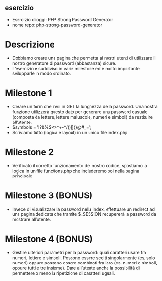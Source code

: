 ## esercizio 

- Esercizio di oggi: PHP Strong Password Generator
- nome repo: php-strong-password-generator

# Descrizione
- Dobbiamo creare una pagina che permetta ai nostri utenti di utilizzare il nostro generatore di password (abbastanza) sicure.
- L’esercizio è suddiviso in varie milestone ed è molto importante svilupparle in modo ordinato.

# Milestone 1
- Creare un form che invii in GET la lunghezza della password. Una nostra funzione utilizzerà questo dato per generare una password casuale (composta da lettere, lettere maiuscole, numeri e simboli) da restituire all’utente.
- $symbols = '!?&%$<>^+-*/()[]{}@#_=';
- Scriviamo tutto (logica e layout) in un unico file index.php

# Milestone 2
- Verificato il corretto funzionamento del nostro codice, spostiamo la logica in un file functions.php che includeremo poi nella pagina principale

# Milestone 3 (BONUS)
- Invece di visualizzare la password nella index, effettuare un redirect ad una pagina dedicata che tramite $_SESSION recupererà la password da mostrare all’utente.

# Milestone 4 (BONUS)
- Gestire ulteriori parametri per la password: quali caratteri usare fra numeri, lettere e simboli. Possono essere scelti singolarmente (es. solo numeri) oppure possono essere combinati fra loro (es. numeri e simboli, oppure tutti e tre insieme).
Dare all’utente anche la possibilità di permettere o meno la ripetizione di caratteri uguali.